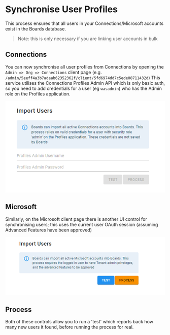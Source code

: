 # Synchronise User Profiles

This process ensures that all users in your Connections/Microsoft accounts exist in the Boards database.

> Note: this is only necessary if you are linking user accounts in bulk

## Connections

You can now synchronise all user profiles from Connections by opening the `Admin => Org => Connections` client page (e.g. `/admin/5eeff4a3b7adaab62352362f/client/5fd6974dd7c5ede08711432d`)
This service utilises the Connections Profiles Admin API which is only basic auth, so you need to add credentials for a user (eg `wasadmin`) who has the Admin role on the Profiles application.

![Connections profile sync](img/sync-connections.png)

## Microsoft

Similarly, on the Microsoft client page there is another UI control for synchronising users; this uses the current user OAuth session (assuming Advanced Features have been approved)

![Microsoft profile sync](img/sync-msgraph.png)

## Process

Both of these controls allow you to run a 'test' which reports back how many new users it found, before running the process for real.
